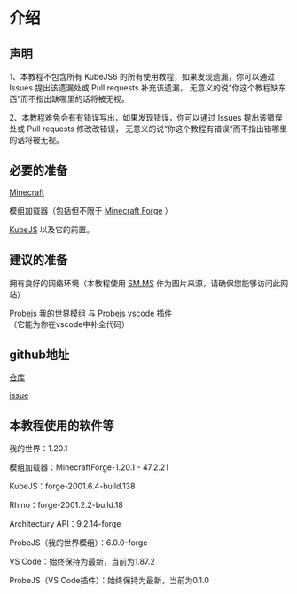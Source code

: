 # 介绍

## 声明

1、本教程不包含所有 KubeJS6 的所有使用教程，如果发现遗漏，你可以通过 Issues 提出该遗漏处或 Pull requests 补充该遗漏， 无意义的说“你这个教程缺东西”而不指出缺哪里的话将被无视。

2、本教程难免会有有错误写出，如果发现错误，你可以通过 Issues 提出该错误处或 Pull requests 修改改错误， 无意义的说“你这个教程有错误”而不指出错哪里的话将被无视。

## 必要的准备

[Minecraft](https://www.minecraft.net/)

模组加载器（包括但不限于 [Minecraft Forge](https://forums.minecraftforge.net/) ）

[KubeJS](https://www.curseforge.com/minecraft/mc-mods/kubejs) 以及它的前置。

## 建议的准备

拥有良好的网络环境（本教程使用 [SM.MS](https://sm.ms/) 作为图片来源，请确保您能够访问此网站）

[Probejs 我的世界模组](https://www.curseforge.com/minecraft/mc-mods/probejs) 与 [Probejs vscode 插件](https://marketplace.visualstudio.com/items?itemName=Prunoideae.probejs)（它能为你在vscode中补全代码）

## github地址

[仓库](https://github.com/LingJiuQiSan/KubeJS6-Tutorial)

[issue](https://github.com/LingJiuQiSan/KubeJS6-Tutorial/issues)

## 本教程使用的软件等

我的世界：1.20.1

模组加载器：MinecraftForge-1.20.1 - 47.2.21

KubeJS：forge-2001.6.4-build.138

Rhino：forge-2001.2.2-build.18

Architectury API：9.2.14-forge

ProbeJS（我的世界模组）：6.0.0-forge

VS Code：始终保持为最新，当前为1.87.2

ProbeJS（VS Code插件）：始终保持为最新，当前为0.1.0